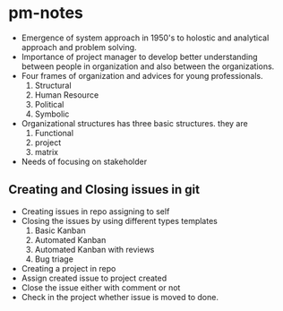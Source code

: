 # pm-notes

- Emergence of system approach in 1950's to holostic and analytical approach and problem solving.
- Importance of project manager to develop better understanding between people in organization and also between the organizations.
- Four frames of organization and advices for young professionals.
   1. Structural
   2. Human Resource
   3. Political
   4. Symbolic
- Organizational structures has three basic structures. they are
   1. Functional
   2. project
   3. matrix 
- Needs of focusing on stakeholder
 

##  Creating and Closing issues in git
- Creating issues in repo assigning to self
- Closing the issues by using different types templates 
   1. Basic Kanban
   2. Automated Kanban
   3. Automated Kanban with reviews
   4. Bug triage
- Creating a project in repo 
- Assign created issue to project created
- Close the issue either with comment or not
- Check in the project whether issue is moved to done.
